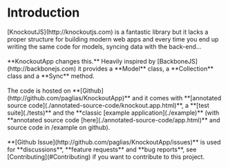 <h1 class="page-header">Introduction</h1>

<p class="lead" markdown="1">
[KnockoutJS](http://knockoutjs.com) is a fantastic library but it lacks a proper structure for building modern web apps and every time you end up writing the same code for models, syncing data with the back-end...
<br/><br/>
**KnockoutApp changes this.** Heavily inspired by [BackboneJS](http://backbonejs.com) it provides a **Model** class, a **Collection** class and a **Sync** method.
<br/><br/>
The code is hosted on **[Github](http://github.com/paglias/KnockoutApp)** and it comes with **[annotated source code](./annotated-source-code/knockout.app.html)**, a **[test suite](./tests)** and the **classic [example application](./example)** (with **annotated source code [here](./annotated-source-code/app.html)** and source code in /example on github).
<br/><br/>
**[Github Issue](http://github.com/paglias/KnockoutApp/issues)** is used for **discussions**, **feature requests** and **bug reports**, see [Contributing](#Contributing) if you want to contribute to this project.
</p>
